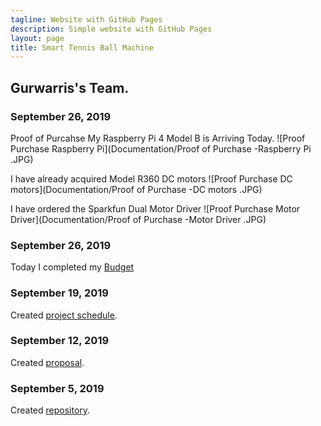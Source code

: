 ```yaml
---
tagline: Website with GitHub Pages
description: Simple website with GitHub Pages
layout: page
title: Smart Tennis Ball Machine
---
```


Gurwarris's Team.
-------------
### September 26, 2019
Proof of Purcahse
My Raspberry Pi 4 Model B is Arriving Today.
![Proof Purchase Raspberry Pi](Documentation/Proof of Purchase -Raspberry Pi .JPG)


I have already acquired Model R360 DC motors
![Proof Purchase DC motors](Documentation/Proof of Purchase -DC motors .JPG)


I have ordered the Sparkfun Dual Motor Driver
![Proof Purchase Motor Driver](Documentation/Proof of Purchase -Motor Driver .JPG)

### September 26, 2019
Today I completed my [Budget](https://github.com/Warris-Sohi/SmartTennisBallMachine/blob/master/Documentation/Project%20Budget.pdf) 

### September 19, 2019

Created [project schedule](https://github.com/Warris-Sohi/SmartTennisBallMachine/blob/master/Documentation/ScheduleCapstone%20Project.pdf).  
### September 12, 2019

Created [proposal](https://github.com/Warris-Sohi/SmartTennisBallMachine/blob/master/Documentation/ProposalContentGurwarrisSohiSmartTennisBallMachine.docx).

### September 5, 2019

Created [repository](https://github.com/Warris-Sohi/SmartTennisBallMachine).
